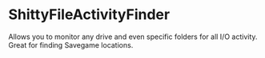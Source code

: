 # ShittyFileActivityFinder
Allows you to monitor any drive and even specific folders for all I/O activity. Great for finding Savegame locations.
